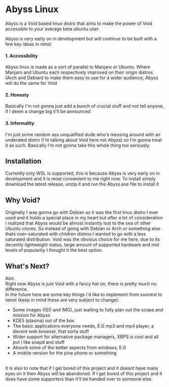 # Abyss Linux
Abyss is a Void based linux distro that aims to make the power of Void accessible to your average beta ubuntu user. 

Abyss is very early on in development but will continue to be built with a few key ideas in mind:

#### 1. Accessibility
Abyss linux is made as a sort of parallel to Manjaro or Ubuntu. Where Manjaro and Ubuntu each respectively improved on their origin distros (Arch and Debian) to make them easy to use for a wider audience, Abyss will do the same for Void
#### 2. Honesty
Basically I'm not gonna just add a bunch of crucial stuff and not tell anyone, if I deem a change big it'll be announced
#### 3. Informality
I'm just some random ass unqualified dude who's messing around with an underated distro (I'm talking about Void here not Abyss) so I'm gonna treat it as such. Basically I'm not gonna take this whole thing too seriously.

## Installation

Currently only WSL is supported, this is because Abyss is very early on in development and it is most convenient to me right now. To install simply download the latest release, unzip it and run the Abyss.exe file to install it

## Why Void?
Originally I was gonna go with Debian as it was the first linux distro I ever used and it holds a special place in my heart but after a lot of consideration I realized that Abyss would be almost instantly lost to the sea of other Ubuntu clones. So instead of going with Debian or Arch or something else thats over-saturated with children distros I wanted to go with a less saturated distribution. Void was the obvious choice for me here, due to its decently lightweight status, large amount of supported hardware and mid levels of popularity I thought it the best option.

## What's Next?
Alot.<br>
Right now Abyss is just Void with a fancy hat on, there is pretty much no difference. <br>
In the future here are some key things i'd like to implement from soonest to latest (keep in mind these are very subject to change):<br>
- Some images (ISO and IMG), just waiting to fully plan out the scope and mission for Abyss
- KDE5 (plasma) out of the box
- The basic applications everyone needs, E.G mp3 and mp4 player, a decent web browser, that sorta stuff
- Wider support for alternative package managers, XBPS is cool and all put I like snapd and stuff
- Absorb some of the better aspects from windows, E.G
- A mobile version for the pine phone or something
<br>
It is also to note that if I get bored of this project and it doesnt have many eyes on it then Abyss will be abandoned. If I get bored of this project and it does have some supporters than it'll be handed over to someone else.
